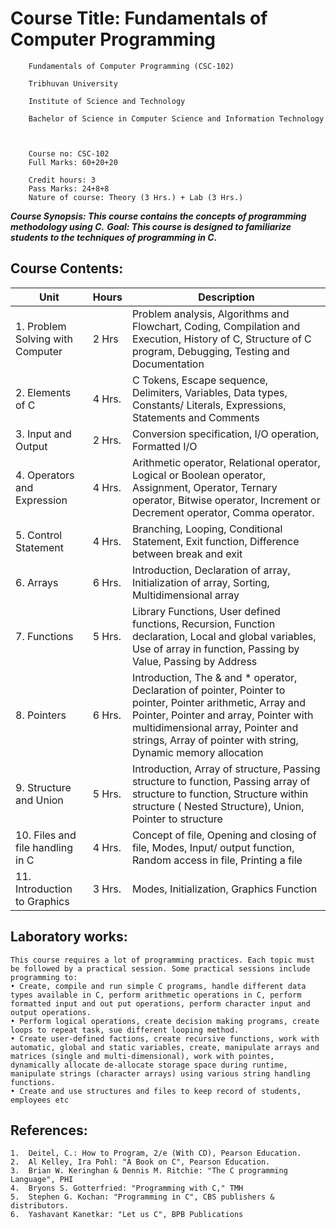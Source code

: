 Course Title: Fundamentals of Computer Programming
========================================================
        Fundamentals of Computer Programming (CSC-102)
 
        Tribhuvan University

        Institute of Science and Technology

        Bachelor of Science in Computer Science and Information Technology



        Course no: CSC-102
        Full Marks: 60+20+20

        Credit hours: 3
        Pass Marks: 24+8+8
        Nature of course: Theory (3 Hrs.) + Lab (3 Hrs.)

___Course Synopsis:   This course contains the concepts of programming methodology using C.___
___Goal: This course is designed to familiarize students to the techniques of programming in C.___

## Course Contents:
| Unit   |  Hours  | Description   |
|----|----|----|
|1. Problem Solving with Computer |  2 Hrs  |   Problem analysis, Algorithms and Flowchart, Coding, Compilation and Execution, History of C, Structure of C program, Debugging, Testing and Documentation |
|  2. Elements of C  |  4 Hrs.  |  C Tokens, Escape sequence, Delimiters, Variables, Data types, Constants/ Literals, Expressions, Statements and Comments   |
|  3. Input and Output  |  2 Hrs.  |  Conversion specification, I/O operation, Formatted I/O |
|  4. Operators and Expression  |  4 Hrs.  |  Arithmetic operator, Relational operator, Logical or Boolean operator, Assignment, Operator, Ternary operator, Bitwise operator, Increment or Decrement operator, Comma operator.  |
|  5. Control Statement  |  4 Hrs.  |  Branching, Looping, Conditional Statement, Exit function, Difference between break and exit  |
|  6. Arrays  |  6 Hrs.  |  Introduction, Declaration of array, Initialization of array, Sorting, Multidimensional array  |
|  7. Functions  |  5 Hrs.  |  Library Functions, User defined functions, Recursion, Function declaration, Local and global variables, Use of array in function, Passing by Value, Passing by Address  |
|  8. Pointers  |  6 Hrs.  |  Introduction, The & and * operator, Declaration of pointer, Pointer to pointer, Pointer arithmetic, Array and Pointer, Pointer and array, Pointer with multidimensional array, Pointer and strings, Array of pointer with string, Dynamic memory allocation |
|  9. Structure and Union   |  5 Hrs.  |  Introduction, Array of structure, Passing structure to function, Passing array of structure to function, Structure within structure ( Nested Structure), Union, Pointer to structure  |
|  10. Files and file handling in C  |  4 Hrs.  |  Concept of file, Opening and closing of file, Modes, Input/ output function, Random access in file, Printing a file  |
|  11. Introduction to Graphics  |  3 Hrs.  |  Modes, Initialization, Graphics Function  |

## Laboratory works: 
```
This course requires a lot of programming practices. Each topic must be followed by a practical session. Some practical sessions include programming to:
• Create, compile and run simple C programs, handle different data types available in C, perform arithmetic operations in C, perform formatted input and out put operations, perform character input and output operations.
• Perform logical operations, create decision making programs, create loops to repeat task, sue different looping method.
• Create user-defined factions, create recursive functions, work with automatic, global and static variables, create, manipulate arrays and matrices (single and multi-dimensional), work with pointes, dynamically allocate de-allocate storage space during runtime, manipulate strings (character arrays) using various string handling functions.
• Create and use structures and files to keep record of students, employees etc
````
## References:
````
1.	Deitel, C.: How to Program, 2/e (With CD), Pearson Education.
2.	Al Kelley, Ira Pohl: "A Book on C", Pearson Education.
3.	Brian W. Keringhan & Dennis M. Ritchie: "The C programming Language", PHI
4.	Bryons S. Gotterfried: "Programming with C," TMH
5.	Stephen G. Kochan: "Programming in C", CBS publishers & distributors.
6.	Yashavant Kanetkar: "Let us C", BPB Publications
````